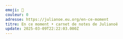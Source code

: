 ```yaml
---
emoji: 📜
couleur: 0
adresse: https://julianoe.eu.org/en-ce-moment
titre: En ce moment • carnet de notes de Julianoë
update: 2025-03-09T22:22:03.000Z
---
```

